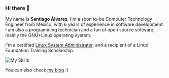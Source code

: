 ### Hi there 👋

My name is **Santiago Álvarez**, I'm a soon to-be Computer Technology Engineer from Mexico, with 6 years of experience in software development. I am also a programming technician and a fan of open source software, mainly the GNU+Linux operating system.

I'm a certified [Linux System Administrator](https://www.credly.com/badges/b2acd6cb-e85f-4dcc-a223-289edb1dcd13), and a recipient of a Linux Foundation Training Scholarship.

![My Skills](https://skillicons.dev/icons?i=cpp,linux,python,html,css,react,js,mysql,git,bash,matlab,unity,androidstudio)

You can also check [my blog](https://santiagoalvz.wordpress.com/) :)

